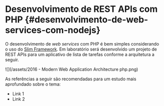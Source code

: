 # Desenvolvimento de REST APIs com PHP {#desenvolvimento-de-web-services-com-nodejs}

O desenvolvimento de _web services_ com PHP é bem simples considerando o uso do [Slim Framework](https://www.slimframework.com/). Em laboratório será desenvolvido um projeto de REST APIs para um aplicativo de lista de tarefas conforme a arquitetura a seguir.

![](/assets/2016 - Modern Web Application Architecture  php.png)

As referências a seguir são recomendadas para um estudo mais aprofundado sobre o tema:

* Link 1
* Link 2



